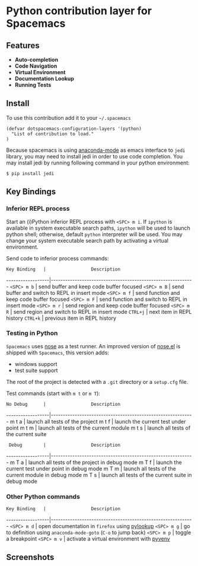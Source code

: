 # Python contribution layer for Spacemacs

## Features

- **Auto-completion**
- **Code Navigation**
- **Virtual Environment**
- **Documentation Lookup**
- **Running Tests**

## Install

To use this contribution add it to your `~/.spacemacs`

```elisp
(defvar dotspacemacs-configuration-layers '(python)
  "List of contribution to load."
)
```

Because spacemacs is using [anaconda-mode][anaconda-mode] as emacs
interface to `jedi` library, you may need to install jedi in order to
use code completion. You may install jedi by running following command
in your python environment:

```shell
$ pip install jedi
```

## Key Bindings

### Inferior REPL process

Start an (i)Python inferior REPL process with `<SPC> m i`.  If
`ipython` is available in system executable search paths, `ipython`
will be used to launch python shell; otherwise, default `python`
interpreter will be used.  You may change your system executable
search path by activating a virtual environment.

Send code to inferior process commands:

    Key Binding   |                 Description
------------------|------------------------------------------------------------
`<SPC> m b`       | send buffer and keep code buffer focused
`<SPC> m B`       | send buffer and switch to REPL in insert mode
`<SPC> m f`       | send function and keep code buffer focused
`<SPC> m F`       | send function and switch to REPL in insert mode
`<SPC> m r`       | send region and keep code buffer focused
`<SPC> m R`       | send region and switch to REPL in insert mode
`CTRL+j`          | next item in REPL history
`CTRL+k`          | previous item in REPL history

### Testing in Python

`Spacemacs` uses [nose][nose] as a test runner. An improved version of
[nose.el][nose.el] is shipped with `Spacemacs`, this version adds:
- windows support
- test suite support

The root of the project is detected with a `.git` directory or a `setup.cfg` file.

Test commands (start with `m t` or `m T`):

    No Debug      |                 Description
------------------|------------------------------------------------------------
<SPC> m t a       | launch all tests of the project
<SPC> m t f       | launch the current test under point
<SPC> m t m       | launch all tests of the current module
<SPC> m t s       | launch all tests of the current suite

     Debug        |                 Description
------------------|------------------------------------------------------------
<SPC> m T a       | launch all tests of the project in debug mode
<SPC> m T f       | launch the current test under point in debug mode
<SPC> m T m       | launch all tests of the current module in debug mode
<SPC> m T s       | launch all tests of the current suite in debug mode

### Other Python commands

    Key Binding   |                 Description
------------------|------------------------------------------------------------
`<SPC> m d`       | open documentation in `firefox` using [pylookup][pylookup]
`<SPC> m g`       | go to definition using `anaconda-mode-goto` (`C-o` to jump back)
`<SPC> m p`       | toggle a breakpoint
`<SPC> m v`       | activate a virtual environment with [pyvenv][pyvenv]

## Screenshots

[anaconda-mode]: https://github.com/proofit404/anaconda-mode
[pyvenv]: https://github.com/jorgenschaefer/pyvenv
[pylookup]: https://github.com/tsgates/pylookup
[nose]: https://github.com/nose-devs/nose/
[nose.el]: https://github.com/syl20bnr/nose.el
